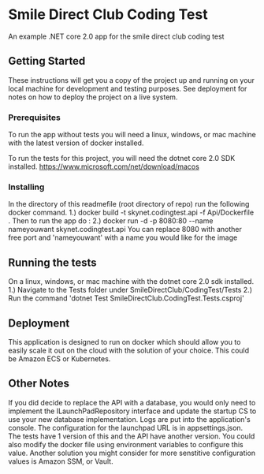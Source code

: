 # Smile Direct Club Coding Test

An example .NET core 2.0 app for the smile direct club coding test

## Getting Started

These instructions will get you a copy of the project up and running on your local machine for development and testing purposes. See deployment for notes on how to deploy the project on a live system.

### Prerequisites
To run the app without tests you will need a linux, windows, or mac machine with the latest version of docker installed. 

To run the tests for this project, you will need the dotnet core 2.0 SDK installed. https://www.microsoft.com/net/download/macos

### Installing
In the directory of this readmefile (root directory of repo) run the following docker command. 
1.) docker build -t skynet.codingtest.api  -f Api/Dockerfile .
Then to run the app do : 
2.) docker run -d -p 8080:80 --name nameyouwant skynet.codingtest.api
You can replace 8080 with another free port and 'nameyouwant' with a name you would like for the image 


## Running the tests
On a linux, windows, or mac machine with the dotnet core 2.0 sdk installed.
1.) Navigate to the Tests folder under SmileDirectClub/CodingTest/Tests
2.) Run the command 'dotnet Test SmileDirectClub.CodingTest.Tests.csproj' 


## Deployment
This application is designed to run on docker which should allow you to easily scale it out on the cloud
with the solution of your choice. This could be Amazon ECS or Kubernetes. 

## Other Notes
If you did decide to replace the API with a database, you would only need to implement the ILaunchPadRepository interface and update the startup CS to use your new
database implementation. Logs are put into the application's console. The configuration for the launchpad URL is in appsettings.json. The tests have 1 version of this
and the API have another version. You could also modify the docker file using environment variables to configure this value. Another solution you might consider for 
more senstitive configuration values is Amazon SSM, or Vault. 

